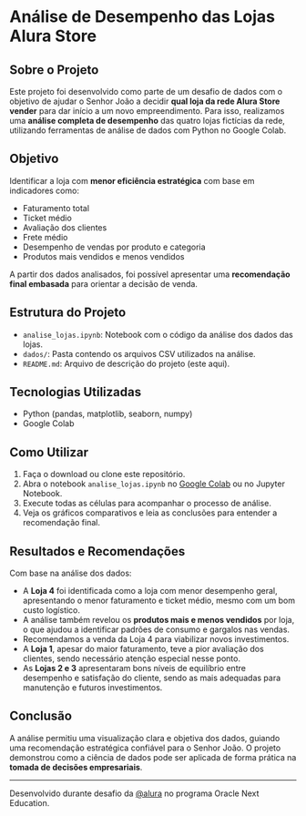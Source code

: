 # Análise de Desempenho das Lojas Alura Store

## Sobre o Projeto

Este projeto foi desenvolvido como parte de um desafio de dados com o objetivo de ajudar o Senhor João a decidir **qual loja da rede Alura Store vender** para dar início a um novo empreendimento. Para isso, realizamos uma **análise completa de desempenho** das quatro lojas fictícias da rede, utilizando ferramentas de análise de dados com Python no Google Colab.

## Objetivo

Identificar a loja com **menor eficiência estratégica** com base em indicadores como:

- Faturamento total
- Ticket médio
- Avaliação dos clientes
- Frete médio
- Desempenho de vendas por produto e categoria
- Produtos mais vendidos e menos vendidos

A partir dos dados analisados, foi possível apresentar uma **recomendação final embasada** para orientar a decisão de venda.

## Estrutura do Projeto

- `analise_lojas.ipynb`: Notebook com o código da análise dos dados das lojas.
- `dados/`: Pasta contendo os arquivos CSV utilizados na análise.
- `README.md`: Arquivo de descrição do projeto (este aqui).

## Tecnologias Utilizadas

- Python (pandas, matplotlib, seaborn, numpy)
- Google Colab

## Como Utilizar

1. Faça o download ou clone este repositório.
2. Abra o notebook `analise_lojas.ipynb` no [Google Colab](https://colab.research.google.com/) ou no Jupyter Notebook.
3. Execute todas as células para acompanhar o processo de análise.
4. Veja os gráficos comparativos e leia as conclusões para entender a recomendação final.

## Resultados e Recomendações

Com base na análise dos dados:

- A **Loja 4** foi identificada como a loja com menor desempenho geral, apresentando o menor faturamento e ticket médio, mesmo com um bom custo logístico.
- A análise também revelou os **produtos mais e menos vendidos** por loja, o que ajudou a identificar padrões de consumo e gargalos nas vendas.
- Recomendamos a venda da Loja 4 para viabilizar novos investimentos.
- A **Loja 1**, apesar do maior faturamento, teve a pior avaliação dos clientes, sendo necessário atenção especial nesse ponto.
- As **Lojas 2 e 3** apresentaram bons níveis de equilíbrio entre desempenho e satisfação do cliente, sendo as mais adequadas para manutenção e futuros investimentos.

## Conclusão

A análise permitiu uma visualização clara e objetiva dos dados, guiando uma recomendação estratégica confiável para o Senhor João. O projeto demonstrou como a ciência de dados pode ser aplicada de forma prática na **tomada de decisões empresariais**.

---
Desenvolvido durante desafio da [@alura](https://github.com/alura) no programa Oracle Next Education.

  
